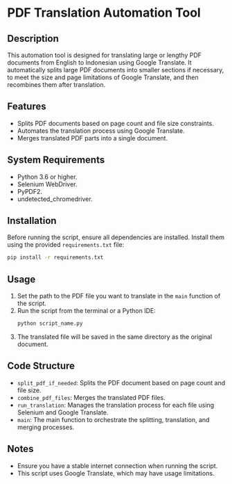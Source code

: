 
# PDF Translation Automation Tool

## Description
This automation tool is designed for translating large or lengthy PDF documents from English to Indonesian using Google Translate. It automatically splits large PDF documents into smaller sections if necessary, to meet the size and page limitations of Google Translate, and then recombines them after translation.

## Features
- Splits PDF documents based on page count and file size constraints.
- Automates the translation process using Google Translate.
- Merges translated PDF parts into a single document.

## System Requirements
- Python 3.6 or higher.
- Selenium WebDriver.
- PyPDF2.
- undetected_chromedriver.

## Installation
Before running the script, ensure all dependencies are installed. Install them using the provided `requirements.txt` file:

```bash
pip install -r requirements.txt
```

## Usage
1. Set the path to the PDF file you want to translate in the `main` function of the script.
2. Run the script from the terminal or a Python IDE:
   ```bash
   python script_name.py
   ```
3. The translated file will be saved in the same directory as the original document.

## Code Structure
- `split_pdf_if_needed`: Splits the PDF document based on page count and file size.
- `combine_pdf_files`: Merges the translated PDF files.
- `run_translation`: Manages the translation process for each file using Selenium and Google Translate.
- `main`: The main function to orchestrate the splitting, translation, and merging processes.

## Notes
- Ensure you have a stable internet connection when running the script.
- This script uses Google Translate, which may have usage limitations.
